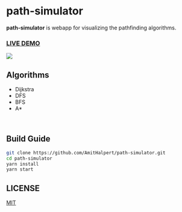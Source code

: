 # path-simulator



**path-simulator** is webapp for visualizing the pathfinding algorithms. <br>

### [LIVE DEMO](https://amithalpert.github.io/path-simulator/)



<img src="./visualizer.gif">



<br>

## Algorithms

* Dijkstra
* DFS
* BFS
* A*

<br>

## Build Guide
```bash
git clone https://github.com/AmitHalpert/path-simulator.git
cd path-simulator
yarn install
yarn start
```


## LICENSE

[MIT](LICENSE)
